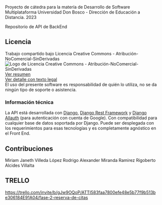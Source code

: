 Proyecto de cátedra para la matería de Desarrollo de Software Multiplataforma
Universidad Don Bosco - Dirección de Educación a Distancia. 2023

Repositorio de API de BackEnd

## Licencia
Trabajo compartido bajo Licencia Creative Commons - Atribución-NoComercial-SinDerivadas  
![Logo de Licencia Creative Commons - Atribución-NoComercial-SinDerivadas ](https://licensebuttons.net/l/by-nc-nd/3.0/88x31.png)  
[Ver resumen](https://creativecommons.org/licenses/by-nc-nd/4.0/deed.es)  
[Ver detalle con texto legal](https://creativecommons.org/licenses/by-nc-nd/4.0/legalcode.es)  
El uso del presente software es responsabilidad de quién lo utiliza, no se da ningún tipo de soporte o asistencia.

### Información técnica
La API está desarrollada con [Django](https://docs.djangoproject.com/en/4.2/), [Django Rest Framework](https://www.django-rest-framework.org/) y [Django Allauth](https://django-allauth.readthedocs.io/en/latest/) (para autenticación con cuenta de Google). Con compatibilidad para cualquier base de datos soportada por Django. 
Puede ser desplegada con los requerimientos para esas tecnologías y es completamente agnóstico en el Front End.

## Contribuciones
Miriam Janeth Villeda López
Rodrigo Alexander Miranda Ramirez
Rigoberto Alcides Villalta

## TRELLO
https://trello.com/invite/b/gJw9OQoP/ATTI583faa7800efe48e5b77f9b513be306184E91A04/fase-2-reserva-de-citas